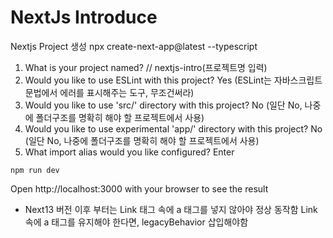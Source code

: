 # NextJs Introduce

Nextjs Project 생성 
npx create-next-app@latest --typescript
1. What is your project named? // nextjs-intro(프로젝트명 입력)
2. Would you like to use ESLint with this project?  Yes 
(ESLint는 자바스크립트 문법에서 에러를 표시해주는 도구, 무조건써라)
3. Would you like to use 'src/' directory with this project? No
(일단 No, 나중에 폴더구조를 명확히 해야 할 프로젝트에서 사용)
4. Would you like to use experimental 'app/' directory with this project? No
(일단 No, 나중에 폴더구조를 명확히 해야 할 프로젝트에서 사용)
5. What import alias would you like configured? Enter


```
npm run dev
```
Open http://localhost:3000 with your browser to see the result


* Next13 버전 이후 부터는 Link 태그 속에 a 태그를 넣지 않아야 정상 동작함
Link 속에 a 태그를 유지해야 한다면, legacyBehavior 삽입해야함